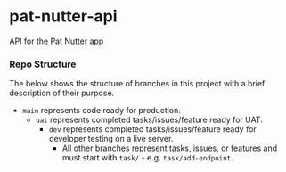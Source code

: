 # pat-nutter-api
API for the Pat Nutter app

### Repo Structure
The below shows the structure of branches in this project with a brief description of their purpose.
 * `main` represents code ready for production.
   * `uat` represents completed tasks/issues/feature ready for UAT.
     * `dev` represents completed tasks/issues/feature ready for developer testing on a live server.
       * All other branches represent tasks, issues, or features and must start with `task/` - e.g. `task/add-endpoint`.
